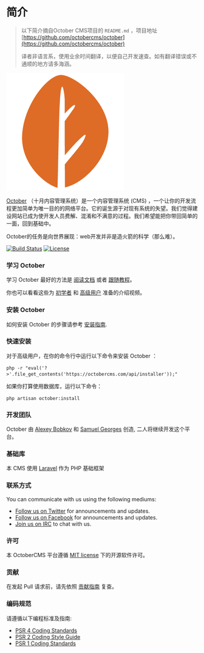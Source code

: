 # 简介


> 以下简介摘自October CMS项目的 ```README.md``` ，项目地址 [https://github.com/octobercms/october](https://github.com/octobercms/october)
> 
> 译者非语言系，使用业余时间翻译，以便自己开发速查。如有翻译错误或不通顺的地方请多海涵。


![October](https://github.com/octobercms/october/blob/master/themes/demo/assets/images/october.png?raw=true)

[October](http://octobercms.com) （十月内容管理系统）是一个内容管理系统 (CMS) ，一个让你的开发流程更加简单为唯一目的的网络平台。它的诞生源于对现有系统的失望。我们觉得建设网站已成为使开发人员费解、混淆和不满意的过程。我们希望能把你带回简单的一面，回到基础中。

October的任务是向世界展现：web开发并非是造火箭的科学（那么难）。

[![Build Status](https://travis-ci.org/octobercms/october.svg?branch=develop)](https://travis-ci.org/octobercms/october)
[![License](https://poser.pugx.org/october/october/license.svg)](https://packagist.org/packages/october/october)

### 学习 October

学习 October 最好的方法是  [阅读文档](http://octobercms.com/docs) 或者 [跟随教程](http://octobercms.com/support/articles/tutorials)。

你也可以看看这些为 [初学者](https://vimeo.com/79963873) 和 [高级用户](https://vimeo.com/172202661) 准备的介绍视频。

### 安装 October

如何安装 October 的步骤请参考 [安装指南](http://octobercms.com/docs/setup/installation).

### 快速安装

对于高级用户，在你的命令行中运行以下命令来安装 October ：

```shell
php -r "eval('?>'.file_get_contents('https://octobercms.com/api/installer'));"
```

如果你打算使用数据库，运行以下命令：

```shell
php artisan october:install
```

### 开发团队

October 由 [Alexey Bobkov](http://ca.linkedin.com/pub/aleksey-bobkov/2b/ba0/232) 和 [Samuel Georges](http://au.linkedin.com/pub/sam-georges/31/641/a9) 创造, 二人将继续开发这个平台。

### 基础库

本 CMS 使用 [Laravel](http://laravel.com) 作为 PHP 基础框架

### 联系方式

You can communicate with us using the following mediums:

* [Follow us on Twitter](http://twitter.com/octobercms) for announcements and updates.
* [Follow us on Facebook](http://facebook.com/octobercms) for announcements and updates.
* [Join us on IRC](http://octobercms.com/chat) to chat with us.

### 许可

本 OctoberCMS 平台遵循 [MIT license](http://opensource.org/licenses/MIT) 下的开源软件许可。

### 贡献

在发起 Pull 请求前，请先依照 [贡献指南](CONTRIBUTING.md) 复查。

### 编码规范

请遵循以下编程标准及指南:

* [PSR 4 Coding Standards](https://github.com/php-fig/fig-standards/blob/master/accepted/PSR-4-autoloader.md)
* [PSR 2 Coding Style Guide](https://github.com/php-fig/fig-standards/blob/master/accepted/PSR-2-coding-style-guide.md)
* [PSR 1 Coding Standards](https://github.com/php-fig/fig-standards/blob/master/accepted/PSR-1-basic-coding-standard.md)
